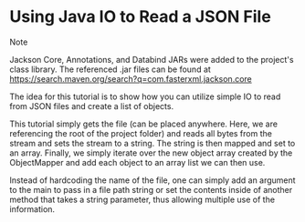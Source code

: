 # Using Java IO to Read a JSON File

> [!NOTE]
> Jackson Core, Annotations, and Databind JARs were added to the project's class library. The referenced .jar files can be found at https://search.maven.org/search?q=com.fasterxml.jackson.core

The idea for this tutorial is to show how you can utilize simple IO to read from JSON files and create a list of objects. 

This tutorial simply gets the file (can be placed anywhere. Here, we are referencing the root of the project folder) and reads all bytes from the stream and sets the stream to a string. The string is then mapped and set to an array. Finally, we simply iterate over the new object array created by the ObjectMapper and add each object to an array list we can then use.

Instead of hardcoding the name of the file, one can simply add an argument to the main to pass in a file path string or set the contents inside of another method that takes a string parameter, thus allowing multiple use of the information.
